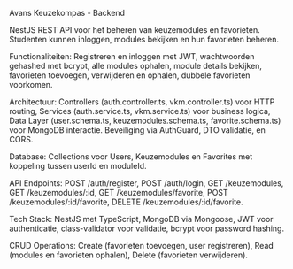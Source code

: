 Avans Keuzekompas - Backend

NestJS REST API voor het beheren van keuzemodules en favorieten. Studenten kunnen inloggen, modules bekijken en hun favorieten beheren.

Functionaliteiten: Registreren en inloggen met JWT, wachtwoorden gehashed met bcrypt, alle modules ophalen, module details bekijken, favorieten toevoegen, verwijderen en ophalen, dubbele favorieten voorkomen.

Architectuur: Controllers (auth.controller.ts, vkm.controller.ts) voor HTTP routing, Services (auth.service.ts, vkm.service.ts) voor business logica, Data Layer (user.schema.ts, keuzemodules.schema.ts, favorite.schema.ts) voor MongoDB interactie. Beveiliging via AuthGuard, DTO validatie, en CORS.

Database: Collections voor Users, Keuzemodules en Favorites met koppeling tussen userId en moduleId.

API Endpoints: POST /auth/register, POST /auth/login, GET /keuzemodules, GET /keuzemodules/:id, GET /keuzemodules/favorite, POST /keuzemodules/:id/favorite, DELETE /keuzemodules/:id/favorite.

Tech Stack: NestJS met TypeScript, MongoDB via Mongoose, JWT voor authenticatie, class-validator voor validatie, bcrypt voor password hashing.

CRUD Operations: Create (favorieten toevoegen, user registreren), Read (modules en favorieten ophalen), Delete (favorieten verwijderen).